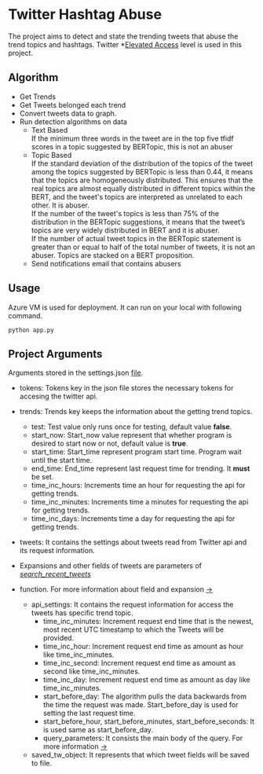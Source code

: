 # Twitter Hashtag Abuse

The project aims to detect and state the trending tweets that abuse the trend topics and hashtags.
Twitter *[Elevated Access](https://developer.twitter.com/en/docs/twitter-api/getting-started/about-twitter-api)
level is used in this project. 

## Algorithm
- Get Trends
- Get Tweets belonged each trend
- Convert tweets data to graph.
- Run detection algorithms on data
  - Text Based <br> If the minimum three words in the tweet are in
the top five tfidf scores in a topic suggested by
BERTopic, this is not an abuser
  - Topic Based <br>
  If the standard deviation of the distribution of
the topics of the tweet among the topics
suggested by BERTopic is less than 0.44, it
means that the topics are homogeneously
distributed. This ensures that the real topics
are almost equally distributed in different
topics within the BERT, and the tweet's topics
are interpreted as unrelated to each other. It
is abuser. <br>
  If the number of the tweet's topics is less than
75% of the distribution in the BERTopic
suggestions, it means that the tweet’s topics
are very widely distributed in BERT and it is
abuser. <br>
  If the number of actual tweet topics in the
BERTopic statement is greater than or equal
to half of the total number of tweets, it is not
an abuser. Topics are stacked on a BERT
proposition.
  - Send notifications email that contains abusers

## Usage 
Azure VM is used for deployment. It can run on your local with following command.
```
python app.py
```
## Project Arguments

Arguments stored in the settings.json [file](settings.json).

- tokens: Tokens key in the json file stores the necessary tokens for accesing the twitter api.
- trends: Trends key keeps the information about the getting trend topics.
  - test: Test value only runs once for testing, default value **false**.
  - start_now: Start_now value represent that whether program is desired to start now or not, default value is **true**.
  - start_time: Start_time represent program start time. Program wait until the start time. 
  - end_time: End_time represent last request time for trending. It **must** be set.
  - time_inc_hours: Increments time an hour for requesting the api for getting trends.
  - time_inc_minutes: Increments time a minutes for requesting the api for getting trends.
  - time_inc_days: Increments time a day for requesting the api for getting trends.

- tweets: It contains the settings about tweets read from Twitter api and its request information.
- Expansions and other fields of tweets are parameters of *[search_recent_tweets](https://docs.tweepy.org/en/stable/client.html#tweepy.Client.search_recent_tweets)*
- function. For more information about field and expansion [->](https://developer.twitter.com/en/docs/twitter-api/tweets/search/api-reference/get-tweets-search-recent)
  - api_settings: It contains the request information for access the tweets has specific trend topic.
    - time_inc_minutes: Increment request end time that is the newest, most recent UTC timestamp to which the Tweets will be provided.
    - time_inc_hour: Increment request end time as amount as hour like time_inc_minutes.
    - time_inc_second: Increment request end time as amount as second like time_inc_minutes.
    - time_inc_day: Increment request end time as amount as day like time_inc_minutes.
    - start_before_day: The algorithm pulls the data backwards from the time the request was made. Start_before_day is used
    for setting the last request time.
    - start_before_hour, start_before_minutes, start_before_seconds: It is used same as start_before_day. 
    - query_parameters: It consists the main body of the query. For more information [->](https://developer.twitter.com/en/docs/twitter-api/tweets/search/integrate/build-a-query)
  - saved_tw_object: It represents that which tweet fields will be saved to file. 



